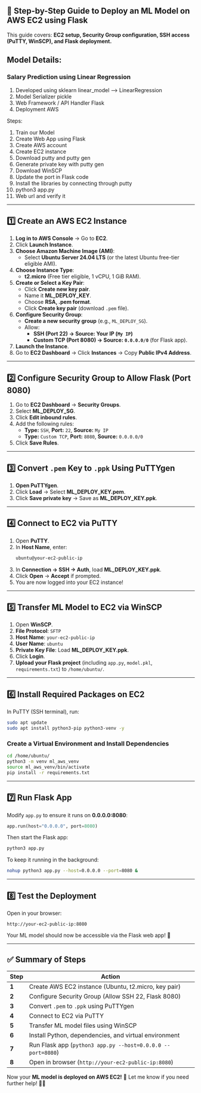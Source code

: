 ## **🚀 Step-by-Step Guide to Deploy an ML Model on AWS EC2 using Flask**
This guide covers: **EC2 setup, Security Group configuration, SSH access (PuTTY, WinSCP), and Flask deployment.**

## Model Details:

### Salary Prediction using Linear Regression
1. Developed using sklearn
linear_model --> LinearRegression
2. Model Serializer
pickle
3. Web Framework / API Handler
Flask
4. Deployment
AWS

Steps:
1. Train our Model
2. Create Web App using Flask
3. Create AWS account
4. Create EC2 instance
5. Download putty and putty gen
6. Generate private key with putty gen
7. Download WinSCP
8. Update the port in Flask code
9. Install the libraries by connecting through putty
10. python3 app.py
11. Web url and verify it

---

## **1️⃣ Create an AWS EC2 Instance**
1. **Log in to AWS Console** → Go to **EC2**.
2. Click **Launch Instance**.
3. **Choose Amazon Machine Image (AMI)**:
   - Select **Ubuntu Server 24.04 LTS** (or the latest Ubuntu free-tier eligible AMI).
4. **Choose Instance Type**:
   - **t2.micro** (Free tier eligible, 1 vCPU, 1 GiB RAM).
5. **Create or Select a Key Pair**:
   - Click **Create new key pair**.
   - Name it **ML_DEPLOY_KEY**.
   - Choose **RSA, .pem format**.
   - Click **Create key pair** (download `.pem` file).
6. **Configure Security Group**:
   - **Create a new security group** (e.g., `ML_DEPLOY_SG`).
   - Allow:
     - **SSH (Port 22) → Source: Your IP (`My IP`)**
     - **Custom TCP (Port 8080) → Source: `0.0.0.0/0`** (for Flask app).
7. **Launch the Instance**.
8. Go to **EC2 Dashboard** → Click **Instances** → Copy **Public IPv4 Address**.

---

## **2️⃣ Configure Security Group to Allow Flask (Port 8080)**
1. Go to **EC2 Dashboard** → **Security Groups**.
2. Select **ML_DEPLOY_SG**.
3. Click **Edit inbound rules**.
4. Add the following rules:
   - **Type:** `SSH`, **Port:** `22`, **Source:** `My IP`
   - **Type:** `Custom TCP`, **Port:** `8080`, **Source:** `0.0.0.0/0`
5. Click **Save Rules**.

---

## **3️⃣ Convert `.pem` Key to `.ppk` Using PuTTYgen**
1. **Open PuTTYgen**.
2. Click **Load** → Select **ML_DEPLOY_KEY.pem**.
3. Click **Save private key** → Save as **ML_DEPLOY_KEY.ppk**.

---

## **4️⃣ Connect to EC2 via PuTTY**
1. Open **PuTTY**.
2. In **Host Name**, enter:
   ```bash
   ubuntu@your-ec2-public-ip
   ```
3. In **Connection → SSH → Auth**, load **ML_DEPLOY_KEY.ppk**.
4. Click **Open** → **Accept** if prompted.
5. You are now logged into your EC2 instance!

---

## **5️⃣ Transfer ML Model to EC2 via WinSCP**
1. Open **WinSCP**.
2. **File Protocol**: `SFTP`
3. **Host Name**: `your-ec2-public-ip`
4. **User Name**: `ubuntu`
5. **Private Key File**: Load **ML_DEPLOY_KEY.ppk**.
6. Click **Login**.
7. **Upload your Flask project** (including `app.py`, `model.pkl`, `requirements.txt`) to `/home/ubuntu/`.

---

## **6️⃣ Install Required Packages on EC2**
In PuTTY (SSH terminal), run:

```bash
sudo apt update
sudo apt install python3-pip python3-venv -y
```

### **Create a Virtual Environment and Install Dependencies**
```bash
cd /home/ubuntu/
python3 -m venv ml_aws_venv
source ml_aws_venv/bin/activate
pip install -r requirements.txt
```

---

## **7️⃣ Run Flask App**
Modify `app.py` to ensure it runs on **0.0.0.0:8080**:

```python
app.run(host="0.0.0.0", port=8080)
```

Then start the Flask app:
```bash
python3 app.py
```

To keep it running in the background:
```bash
nohup python3 app.py --host=0.0.0.0 --port=8080 &
```

---

## **8️⃣ Test the Deployment**
Open in your browser:
```
http://your-ec2-public-ip:8080
```
Your ML model should now be accessible via the Flask web app! 🚀

---

## **✅ Summary of Steps**
| Step | Action |
|------|--------|
| **1** | Create AWS EC2 instance (Ubuntu, t2.micro, key pair) |
| **2** | Configure Security Group (Allow SSH 22, Flask 8080) |
| **3** | Convert `.pem` to `.ppk` using PuTTYgen |
| **4** | Connect to EC2 via PuTTY |
| **5** | Transfer ML model files using WinSCP |
| **6** | Install Python, dependencies, and virtual environment |
| **7** | Run Flask app (`python3 app.py --host=0.0.0.0 --port=8080`) |
| **8** | Open in browser (`http://your-ec2-public-ip:8080`) |

Now your **ML model is deployed on AWS EC2!** 🎉 Let me know if you need further help! 🚀🔥

